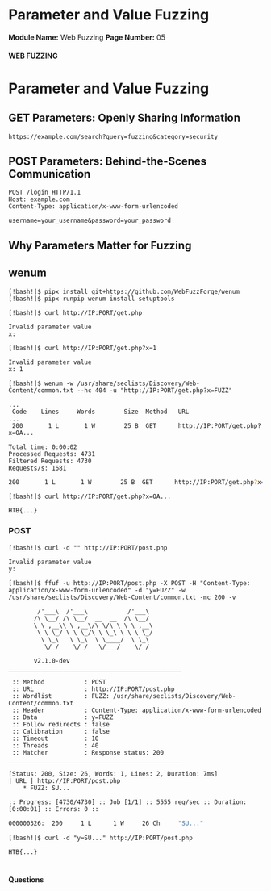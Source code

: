<!--
 // Platform: Academy
// URL: https://academy.hackthebox.com/module/280/section/3131
// Platform Version: V1
// Module ID: 280
// Module Name: Web Fuzzing
// Module Difficulty: Easy
// Section ID: 3131
// Section Title: Parameter and Value Fuzzing
// Page Title: Web Fuzzing
// Page Number: 05
-->

# Parameter and Value Fuzzing

**Module Name:** Web Fuzzing **Page Number:** 05

#### WEB FUZZING

# Parameter and Value Fuzzing

## GET Parameters: Openly Sharing Information

``` http
https://example.com/search?query=fuzzing&category=security
```

## POST Parameters: Behind-the-Scenes Communication

``` http
POST /login HTTP/1.1
Host: example.com
Content-Type: application/x-www-form-urlencoded

username=your_username&password=your_password
```

## Why Parameters Matter for Fuzzing

## wenum

``` shell-session
[!bash!]$ pipx install git+https://github.com/WebFuzzForge/wenum
[!bash!]$ pipx runpip wenum install setuptools
```

``` shell-session
[!bash!]$ curl http://IP:PORT/get.php

Invalid parameter value
x:
```

``` shell-session
[!bash!]$ curl http://IP:PORT/get.php?x=1

Invalid parameter value
x: 1
```

``` shell-session
[!bash!]$ wenum -w /usr/share/seclists/Discovery/Web-Content/common.txt --hc 404 -u "http://IP:PORT/get.php?x=FUZZ"

...
 Code    Lines     Words        Size  Method   URL 
...
 200       1 L       1 W        25 B  GET      http://IP:PORT/get.php?x=OA... 

Total time: 0:00:02
Processed Requests: 4731
Filtered Requests: 4730
Requests/s: 1681
```

``` bash
200       1 L       1 W        25 B  GET      http://IP:PORT/get.php?x=OA...
```

``` shell-session
[!bash!]$ curl http://IP:PORT/get.php?x=OA...

HTB{...}
```

### POST

``` shell-session
[!bash!]$ curl -d "" http://IP:PORT/post.php

Invalid parameter value
y:
```

``` shell-session
[!bash!]$ ffuf -u http://IP:PORT/post.php -X POST -H "Content-Type: application/x-www-form-urlencoded" -d "y=FUZZ" -w /usr/share/seclists/Discovery/Web-Content/common.txt -mc 200 -v

        /'___\  /'___\           /'___\       
       /\ \__/ /\ \__/  __  __  /\ \__/       
       \ \ ,__\\ \ ,__\/\ \/\ \ \ \ ,__\      
        \ \ \_/ \ \ \_/\ \ \_\ \ \ \ \_/      
         \ \_\   \ \_\  \ \____/  \ \_\       
          \/_/    \/_/   \/___/    \/_/       

       v2.1.0-dev
________________________________________________

 :: Method           : POST
 :: URL              : http://IP:PORT/post.php
 :: Wordlist         : FUZZ: /usr/share/seclists/Discovery/Web-Content/common.txt
 :: Header           : Content-Type: application/x-www-form-urlencoded
 :: Data             : y=FUZZ
 :: Follow redirects : false
 :: Calibration      : false
 :: Timeout          : 10
 :: Threads          : 40
 :: Matcher          : Response status: 200
________________________________________________

[Status: 200, Size: 26, Words: 1, Lines: 2, Duration: 7ms]
| URL | http://IP:PORT/post.php
    * FUZZ: SU...

:: Progress: [4730/4730] :: Job [1/1] :: 5555 req/sec :: Duration: [0:00:01] :: Errors: 0 ::
```

``` bash
000000326:  200     1 L      1 W     26 Ch     "SU..."
```

``` shell-session
[!bash!]$ curl -d "y=SU..." http://IP:PORT/post.php

HTB{...}
```

# 

# 

#### Questions

####